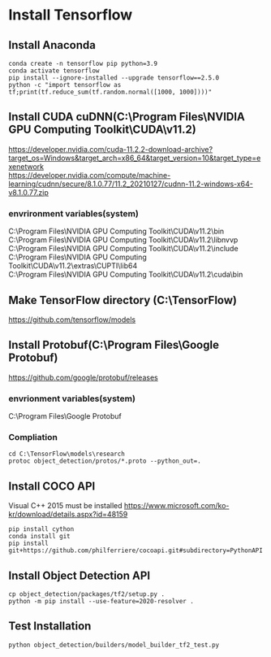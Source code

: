 # Install Tensorflow
## Install Anaconda
~~~
conda create -n tensorflow pip python=3.9
conda activate tensorflow
pip install --ignore-installed --upgrade tensorflow==2.5.0
python -c "import tensorflow as tf;print(tf.reduce_sum(tf.random.normal([1000, 1000])))"
~~~
## Install CUDA cuDNN(C:\Program Files\NVIDIA GPU Computing Toolkit\CUDA\v11.2\) 
https://developer.nvidia.com/cuda-11.2.2-download-archive?target_os=Windows&target_arch=x86_64&target_version=10&target_type=exenetwork <br>
https://developer.nvidia.com/compute/machine-learning/cudnn/secure/8.1.0.77/11.2_20210127/cudnn-11.2-windows-x64-v8.1.0.77.zip
### envrironment variables(system)
C:\Program Files\NVIDIA GPU Computing Toolkit\CUDA\v11.2\bin <br>
C:\Program Files\NVIDIA GPU Computing Toolkit\CUDA\v11.2\libnvvp <br>
C:\Program Files\NVIDIA GPU Computing Toolkit\CUDA\v11.2\include <br>
C:\Program Files\NVIDIA GPU Computing Toolkit\CUDA\v11.2\extras\CUPTI\lib64 <br>
C:\Program Files\NVIDIA GPU Computing Toolkit\CUDA\v11.2\cuda\bin <br>
## Make TensorFlow directory (C:\TensorFlow)
https://github.com/tensorflow/models
## Install Protobuf(C:\Program Files\Google Protobuf)
https://github.com/google/protobuf/releases 
### envrionment variables(system)
C:\Program Files\Google Protobuf
### Compliation
~~~
cd C:\TensorFlow\models\research
protoc object_detection/protos/*.proto --python_out=.
~~~
## Install COCO API
Visual C++ 2015 must be installed
https://www.microsoft.com/ko-kr/download/details.aspx?id=48159
~~~
pip install cython
conda install git
pip install git+https://github.com/philferriere/cocoapi.git#subdirectory=PythonAPI
~~~
## Install Object Detection API
~~~
cp object_detection/packages/tf2/setup.py .
python -m pip install --use-feature=2020-resolver .
~~~
## Test Installation
~~~
python object_detection/builders/model_builder_tf2_test.py
~~~
